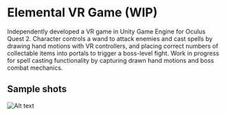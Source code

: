# Elemental VR Game (WIP)

Independently developed a VR game in Unity Game Engine for Oculus Quest 2. Character controls a wand to attack enemies and cast spells by drawing
hand motions with VR controllers, and placing correct numbers of collectable items into portals to trigger a boss-level fight. Work in progress 
for spell casting functionality by capturing drawn hand motions and boss combat mechanics.

## Sample shots

![Alt text]([http://url/to/img.png](https://drive.google.com/file/d/1ktUk-2lMbkhTneoYFiVaRy89MtYdV7QW/view?usp=drive_link))
